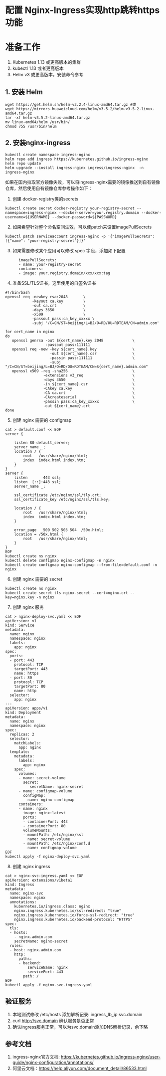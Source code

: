 # 配置 Nginx-Ingress实现http跳转https功能

# 准备工作

1. Kubernetes 1.13 或更高版本的集群 
2. kubectl 1.13 或者更高版本
3. Helm v3 或更高版本，安装命令参考

## 1. 安装 Helm 

```
wget https://get.helm.sh/helm-v3.2.4-linux-amd64.tar.gz #或
wget https://mirrors.huaweicloud.com/helm/v3.5.2/helm-v3.5.2-linux-amd64.tar.gz 
tar -xf helm-v3.5.2-linux-amd64.tar.gz
mv linux-amd64/helm /usr/bin/
chmod 755 /usr/bin/helm
```

## 2. 安装nginx-ingress

```
kubectl create namespace ingress-nginx
helm repo add ingress https://kubernetes.github.io/ingress-nginx
helm repo update
helm upgrade --install ingress-nginx ingress/ingress-nginx  -n ingress-nginx
```

如果在国内拉取官方镜像失败，可以将ingress-nginx需要的镜像推送到自有镜像仓库，然后使用自有镜像仓库参考操作如下：

1. 创建  docker-registry类的secrets

```
kubectl create secret docker-registry your-registry-secret --namespace=ingress-nginx --docker-server=your.registry.domain --docker-username=${USERNAME} --docker-password=${PASSWORD}
```

2. 如果希望针对整个命名空间生效，可以使patch来设置imagePullSecrets
```
kubectl patch serviceaccount ingress-nginx -p '{"imagePullSecrets": [{"name": "your-registry-secret"}]}'
```

3. 如果需要修改某个应用可以修改 spec 字段，添加如下配置

```
      imagePullSecrets:
      - name: your-registry-secret
      containers:
      - image: your.registry.domain/xxx/xxx:tag
```

4. 准备SSL/TLS证书，这里使用的自签名证书
```
#!/bin/bash
openssl req -newkey rsa:2048       \
            -keyout ca.key         \
            -out ca.crt            \
            -days 3650             \
            -x509                  \
            -passout pass:ca_key_xxxxx \
            -subj '/C=CN/ST=beijing/L=BJ/O=RD/OU=RDTEAM/CN=admin.com'

for cert_name in nginx
do
   openssl genrsa -out ${cert_name}.key 2048             \
                  -passout pass:111111
   openssl req -new -key ${cert_name}.key                \
                    -out ${cert_name}.csr                \
                    -passin pass:111111                  \
                    -subj "/C=CN/ST=beijing/L=BJ/O=RD/OU=RDTEAM/CN=${cert_name}.admin.com"
   openssl x509 -req -sha256                             \
                 -extensions v3_req                      \
                 -days 3650                              \
                 -in ${cert_name}.csr                    \
                 -CAkey ca.key                           \
                 -CA ca.crt                              \
                 -CAcreateserial                         \
                 -passin pass:ca_key_xxxxx               \
                 -out ${cert_name}.crt
done
```

5. 创建 nginx 需要的 configmap

```
cat > default.conf << EOF
server {

    listen 80 default_server;
    server_name _;
    location / {
        root   /usr/share/nginx/html;
        index  index.html index.htm; 
    }
}
server {
    listen       443 ssl;
    listen  [::]:443 ssl;
    server_name _;
 
    ssl_certificate /etc/nginx/ssl/tls.crt;
    ssl_certificate_key /etc/nginx/ssl/tls.key;

    location / {
        root   /usr/share/nginx/html;
        index  index.html index.htm; 
    }

    error_page   500 502 503 504  /50x.html;
    location = /50x.html {
        root   /usr/share/nginx/html;
    }
}
EOF
kubectl create ns nginx
kubectl delete configmap nginx-configmap -n nginx
kubectl create configmap nginx-configmap --from-file=default.conf -n nginx
```

6. 创建 nginx 需要的 secret

```
kubectl create ns nginx
kubectl create secret tls nginx-secret --cert=nginx.crt --key=nginx.key -n nginx
```

7. 创建 nginx 服务

```
cat > nginx-deploy-svc.yaml << EOF
apiVersion: v1
kind: Service
metadata:
  name: nginx
  namespace: nginx
  labels:
    app: nginx
spec:
  ports:
  - port: 443
    protocol: TCP
    targetPort: 443
    name: https
  - port: 80
    protocol: TCP
    targetPort: 80
    name: http
  selector:
    app: nginx
---
apiVersion: apps/v1
kind: Deployment
metadata:
  name: nginx
  namespace: nginx 
spec:
  replicas: 2
  selector:
    matchLabels:
      app: nginx
  template:
    metadata:
      labels:
        app: nginx
    spec:
      volumes:
      - name: secret-volume
        secret:
           secretName: nginx-secret 
      - name: configmap-volume
        configMap:
          name: nginx-configmap 
      containers:
      - name: nginx
        image: nginx:latest
        ports:
        - containerPort: 443
        - containerPort: 80
        volumeMounts:
        - mountPath: /etc/nginx/ssl
          name: secret-volume
        - mountPath: /etc/nginx/conf.d
          name: configmap-volume
EOF
kubectl apply -f nginx-deploy-svc.yaml  
```

8. 创建 nginx ingress 
```
cat > nginx-svc-ingress.yaml << EOF
apiVersion: extensions/v1beta1
kind: Ingress
metadata:
  name: nginx-svc
  namespace: nginx
  annotations:
    kubernetes.io/ingress.class: nginx
    nginx.ingress.kubernetes.io/ssl-redirect: "true"
    nginx.ingress.kubernetes.io/force-ssl-redirect: "true"
    nginx.ingress.kubernetes.io/backend-protocol: "HTTPS"
spec:
  tls:
  - hosts:
    - nginx.admin.com
    secretName: nginx-secret
  rules:
  - host: nginx.admin.com
    http:
      paths:
      - backend:
          serviceName: nginx
          servicePort: 443
        path: /
EOF
kubectl apply -f nginx-svc-ingress.yaml
```

## 验证服务

1. 本地测试修改 /etc/hosts 添加解析记录: ingress_lb_ip  svc.domain 
2. curl http://svc.domain  确认服务是否正常
3. 确认ingress服务正常，可以为svc.domain添加DNS解析记录，余下略

## 参考文档
1. ingress-nginx官方文档: https://kubernetes.github.io/ingress-nginx/user-guide/nginx-configuration/annotations/
2. 阿里云文档：https://help.aliyun.com/document_detail/86533.html
